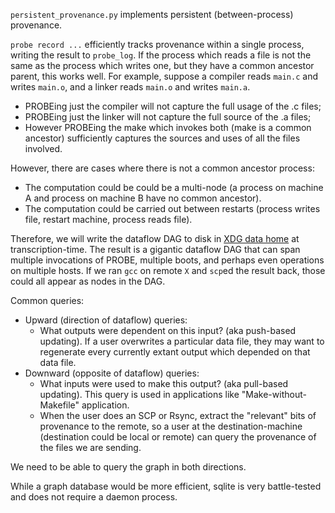 `persistent_provenance.py` implements persistent (between-process) provenance.

`probe record ...` efficiently tracks provenance within a single process, writing the result to `probe_log`.
If the process which reads a file is not the same as the process which writes one, but they have a common ancestor parent, this works well.
For example, suppose a compiler reads `main.c` and writes `main.o`, and a linker reads `main.o` and writes `main.a`.
- PROBEing just the compiler will not capture the full usage of the .c files;
- PROBEing just the linker will not capture the full source of the .a files;
- However PROBEing the make which invokes both (make is a common ancestor) sufficiently captures the sources and uses of all the files involved.

However, there are cases where there is not a common ancestor process:
- The computation could be could be a multi-node (a process on machine A and process on machine B have no common ancestor).
- The computation could be carried out between restarts (process writes file, restart machine, process reads file).

Therefore, we will write the dataflow DAG to disk in [XDG data home](https://wiki.archlinux.org/title/XDG_Base_Directory) at transcription-time.
The result is a gigantic dataflow DAG that can span multiple invocations of PROBE, multiple boots, and perhaps even operations on multiple hosts.
If we ran `gcc` on remote `X` and `scp`ed the result back, those could all appear as nodes in the DAG.

Common queries:
- Upward (direction of dataflow) queries:
  - What outputs were dependent on this input? (aka push-based updating). If a user overwrites a particular data file, they may want to regenerate every currently extant output which depended on that data file.
- Downward (opposite of dataflow) queries:
  - What inputs were used to make this output? (aka pull-based updating). This query is used in applications like "Make-without-Makefile" application.
  - When the user does an SCP or Rsync, extract the "relevant" bits of provenance to the remote, so a user at the destination-machine (destination could be local or remote) can query the provenance of the files we are sending.

We need to be able to query the graph in both directions.

While a graph database would be more efficient, sqlite is very battle-tested and does not require a daemon process.
